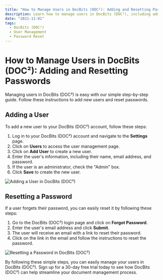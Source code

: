 ```yaml
---
title: "How to Manage Users in DocBits (DOC²): Adding and Resetting Passwords"
description: Learn how to manage users in DocBits (DOC²), including adding new users and resetting passwords. Follow these simple steps to get started. 
date: "2021-11-01"
tags:
  - DocBits (DOC²)
  - User Management
  - Password Reset
---
```


# How to Manage Users in DocBits (DOC²): Adding and Resetting Passwords

Managing users in DocBits (DOC²) is easy with our simple step-by-step guide. Follow these instructions to add new users and reset passwords.

## Adding a User

To add a new user to your DocBits (DOC²) account, follow these steps:

1. Log in to your DocBits (DOC²) account and navigate to the **Settings** page.
2. Click on **Users** to access the user management page.
3. Click on **Add User** to create a new user.
4. Enter the user's information, including their name, email address, and password.
5. If the user is an administrator, check the "Admin" box.
6. Click **Save** to create the new user.

![Adding a User in DocBits (DOC²)](/_images/docbits/Settings/Users/Image_1_add_user.png "Adding a User in DocBits (DOC²)")

## Resetting a Password

If a user forgets their password, you can easily reset it by following these steps:

1. Go to the DocBits (DOC²) login page and click on **Forgot Password**.
2. Enter the user's email address and click **Submit**.
3. The user will receive an email with a link to reset their password.
4. Click on the link in the email and follow the instructions to reset the password.

![Resetting a Password in DocBits (DOC²)](/_images/docbits/Settings/Users/Image_2_reset_password.png "Resetting a Password in DocBits (DOC²)")

By following these simple steps, you can easily manage your users in DocBits (DOC²). Sign up for a 30-day free trial today to see how DocBits (DOC²) can help streamline your document management process.

<!-- <div class='video-container'>
  <iframe src="https://www.youtube.com/embed/VIDEO_ID_HERE" frameborder="0" allowfullscreen></iframe>
</div> -->
